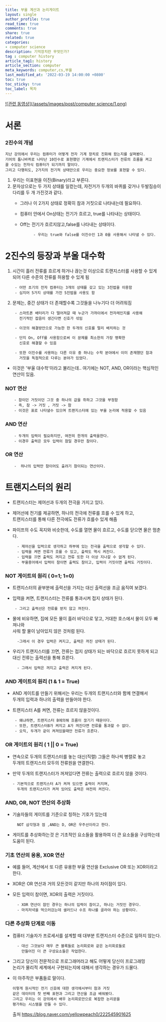 ```yaml
---
title: 부울 계산과 논리게이트
layout: single
author_profile: true
read_time: true
comments: true
share: true
related: true
categories:
- computer science
description: 기억장치란 무엇인가?
tag : computer history
article_tag1: history
article_section: computer
meta_keywords: computer,cs,부울
last_modified_at: '2022-03-19 14:00:00 +0800'
toc: true
toc_sticky: true
toc_label: 목차
---
```


[![관련 동영상](/assets/images/post/computer science/1.png)](https://youtu.be/O5nskjZ_GoI?list=PL8dPuuaLjXtNlUrzyH5r6jN9ulIgZBpdo)

서론
====
### 2진수의 개념
    지난 강의에서 우리는 컴퓨터가 어떻게 전자 기계 장치로 진화해 왔는지를 살펴봤다.
    기어의 톱니바퀴로 나타난 10진수로 표현했던 기계에서 트랜지스터가 전류의 흐름을 켜고 
    끌 수있는 전자식 컴퓨터가 되기까지 말이다.
    그리고 다행히도, 2가지의 전기적 상태만으로 우리는 중요한 정보를 표현할 수 있다.

1. 우리는 이표현을 이진(Binary)라고 부른다.
2. 문자상으로는 두 가지 상태를 일컫는데, 자전거가 두개의 바퀴를 갖거나 두발짐승이 다리를 두 개 가진것과 같다.
    - 그러나 이 2가지 상태로 정확히 참과 거짓으로 나타내는데 필요하다.
    - 컴퓨터 안에서  On상태는 전기가 흐르고, true를 나타내는 상태이다.
    - Off는 전기가 흐르지않고,false를 나타내는 상태이다.

                - 우리는 true와 false를 이진수인 1과 0을 사용해서 나타낼 수 있다.

2진수의 등장과 부울 대수학
============================
1. 시간이 흘러 전류를 흐르게 하거나 끊는것 이상으로 트랜지스터를 
   사용할 수 있게 되어 다른 수준의 전류를 허용할 수 있게 됨

        - 어떤 초기의 전자 컴퓨터는 3개의 상태를 갖고 있는 3진법을 이용함
        - 심지어 5가지 상태를 가진 5진법을 사용도 함

2. 문제는, 중간 상태가 더 존재할수록 그것들을 나누기다 더 어려워짐

        - 스마트폰 배터리가 다 떨어져갈 때 누군가 가까이에서 전자레인지를 사용해 
          전기적인 잡음이 생긴다면 신호가 섞임

        - 이것의 해결방안으로 가능한 한 두개의 신호를 멀리 배치하는 것

        - 단지 On, Off를 사용함으로써 이 문제를 최소한의 가장 명확한 
          신호로 해결할 수 있음

        - 또한 이진수를 사용하는 다른 이유 중 하나는 수학 분야에서 이미 존재했던 참과   
          거짓을 독점적으로 다루는 분야가 있었다.

- 이것은 '부울 대수학'이라고 불리는데.. 여기에는 NOT, AND, OR이라는 핵심적인 연산이 있음.

### NOT 연산 
        - 참이던 거짓이던 그것 중 하나의 값을 취하고 그것을 부정함
        - 즉, 참 -> 거짓 , 거짓 -> 참
        - 이것은 표로 나타낼수 있으며 트랜지스터에 있는 부울 논리에 적용할 수 있음

### AND 연산
        - 두개의 입력이 필요하지만, 여전히 한개의 출력을한다.
        - 이경우 출력은 모두 입력이 참일 경우만 참이다.

### OR 연산
        -  하나의 입력만 참이어도 출려기 참이되는 연산이다.    


트랜지스터의 원리
=======================
- 트랜지스터는 제어선과 두개의 전극을 가지고 있다.

- 제어선에 전기를 제공하면, 하나의 전극에 전류를 흐를 수 있게 하고,   
   트랜지스터를 통해 다른 전극에도 전류가 흐를수 있게 해줌
- 파이프의 수도 꼭지와 비슷한데, 수도를 열면 물이 흐르고, 수도를 닫으면 물은 멈춘다. 

        - 제어선을 입력으로 생각하고 하부에 있는 전극을 출력으로 생각할 수 있다.
        - 입력을 켜면 전류가 흐를 수 있고, 출력도 역시 켜진다.
        - 입력을 끄면 출력도 꺼지고 전류 또한 더 이상 지나갈 수 없게 된다.
        - 부울용어에서 입력이 참이면 출력도 참이고, 입력이 거짓이면 출력도 거짓이다.

### NOT 게이트의 원리 ( 0=1; 1=0)

* 트랜지스터의 끝부분에 출력선을 가지는 대신 출력선을 조금 움직여 보겠다.
*  입력을 켜면, 트랜지스터는 전류를 통과시켜 접지 상태가 된다. 

        - 그리고 출력선은 전류를 받지 않고 꺼진다.

* 물에 비유하면, 집에 모든 물이 흘러 바닥으로 닿고, 거대한 호스에서 물이 모두 빠져나와   
  샤워 할 물이 남아있지 않은 것처럼 된다.

        -그래서 이 경우 입력은 켜지고, 출력은 꺼진 상태가 된다.

* 우리가 트랜지스터를 끄면, 전류는 접지 상태가 되는 바닥으로 흐르지 못하게 되고   
  대신 전류는 출력선을 통해 흐른다.

        - 그래서 입력은 꺼지고 출력은 켜지게 된다.         

### AND 게이트의 원리 (1 & 1 = True)

*  AND 게이트를 만들기 위해서는 우리는 두개의 트랜지스터와 함께 연결해서   
   두개의 입력과 하나의 출력을 만들어야 한다.
*  트랜지스터 A를 켜면, 전류는 흐르지 않을것이다.

        - 왜냐하면, 트랜지스터 B에의해 흐름이 끊기기 때문이다.
        - 또한, 트랜지스터B가 켜지고 A가 꺼진다면 전류를 통과할 수 없다.
        - 오직, 두개가 같이 켜져있을때만 전류가 흐른다.

### OR 게이트의 원리 ( 1 || 0 = True)
* 연속으로 두개의 트랜지스터를 놓는 대신(직렬) 그들은 하나씩 병렬로 놓고   
  두개의 트랜지스터 모두의 전류원을 연결한다.
* 만약 두개의 트랜지스터가 꺼져있다면 전류는 출력으로 흐르지 않을 것이다.

      - 기본적으로 트랜지스터 A가 켜져 있으면 출력이 커지며, 
        두개의 트랜지스터가 켜져 있어도 출력은 여전히 켜진다.

### AND, OR, NOT 연산의 추상화
    
* 기술자들의 게이트를 기준으로 칭하는 기호가 있는데  

        NOT 삼각형과 점 ,AND는 D, OR은 우주선이라고 한다.

* 게이트를 추상화하는것 은 기초적인 요소들을 활용하여 더 큰 요소들을 구상하는데 도움이 된다.

### 기초 연산의 응용, XOR 연산

* 예를 들어, 계산에서 또 다른 유용한 부울 연산을 Exclusive OR 또는 XOR이라고 한다.
* XOR은 OR 연산과 거의 모든것이 같지만 하나의 차이점이 있다.
* 모든 입력이 참이면, XOR의 출력은 거짓이다.

        - XOR 연산이 참인 경우는 하나의 입력이 참이고, 하나는 거짓인 경우다.
        - 마치저녁을 먹으러갔는데 샐러드나 수프 하나를 골라야 하는 상황이다.

### 다른 추상화 단계로 이동

* 컴퓨터 기술자가 프로세서를 설계할 때 대부분 트랜지스터 수준으로 일하지 않는다.

        - 대신 그것보다 매우 큰 블록들로 논리회로와 같은 논리회로들로 
          만들어진 더 큰 구성요소들은 작업한다.
* 그리고 당신이 전문적으로 프로그래머라고 해도 어떻게 당신이 프로그래밍   
 논리가 물리적 세계에서 구현되는지에 대해서 생각하는 경우가 드물다.
        
* 이 아주작은 부품들로 말이다.

      이렇게 원시적인 전기 신호에 대한 생각에서부터 참과 거짓 
      같은 데이터의 첫 번째 표현과 그리고 연산을 조금 배워봤다.
      그리고 우리는 이 강의에서 배우 논리회로만으로 복잡한 논리문을 
      평가하는 시스템을 만들 수 있다.
            

    출처 <https://blog.naver.com/yellowpeach0/222545901625>
 
